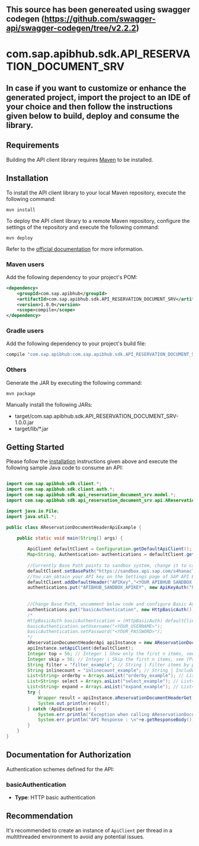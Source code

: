 ## This source has been genereated using swagger codegen (https://github.com/swagger-api/swagger-codegen/tree/v2.2.2)

# com.sap.apibhub.sdk.API_RESERVATION_DOCUMENT_SRV

## In case if you want to customize or enhance the generated project, import the project to an IDE of your choice and then follow the instructions given below to build, deploy and consume the library. 

## Requirements

Building the API client library requires [Maven](https://maven.apache.org/) to be installed.

## Installation

To install the API client library to your local Maven repository, execute the following command:

```shell
mvn install
```

To deploy the API client library to a remote Maven repository, configure the settings of the repository and execute the following command:

```shell
mvn deploy
```

Refer to the [official documentation](https://maven.apache.org/plugins/maven-deploy-plugin/usage.html) for more information.

### Maven users

Add the following dependency to your project's POM:

```xml
<dependency>
    <groupId>com.sap.apibhub</groupId>
    <artifactId>com.sap.apibhub.sdk.API_RESERVATION_DOCUMENT_SRV</artifactId>
    <version>1.0.0</version>
    <scope>compile</scope>
</dependency>
```

### Gradle users

Add the following dependency to your project's build file:

```groovy
compile "com.sap.apibhub:com.sap.apibhub.sdk.API_RESERVATION_DOCUMENT_SRV:1.0.0"
```

### Others

Generate the JAR by executing the following command:

    mvn package

Manually install the following JARs:

* target/com.sap.apibhub.sdk.API_RESERVATION_DOCUMENT_SRV-1.0.0.jar
* target/lib/*.jar

## Getting Started

Please follow the [installation](#installation) instructions given above and execute the following sample Java code to consume an API:

```java

import com.sap.apibhub.sdk.client.*;
import com.sap.apibhub.sdk.client.auth.*;
import com.sap.apibhub.sdk.api_reservation_document_srv.model.*;
import com.sap.apibhub.sdk.api_reservation_document_srv.api.AReservationDocumentHeaderApi;

import java.io.File;
import java.util.*;

public class AReservationDocumentHeaderApiExample {

    public static void main(String[] args) {
    
		ApiClient defaultClient = Configuration.getDefaultApiClient(); 
		Map<String, Authentication> authentications = defaultClient.getAuthentications();       
		
		//Currently Base Path points to sandbox system, change it to call your API Endpoint
		defaultClient.setBasePath("https://sandbox.api.sap.com/s4hanacloud/sap/opu/odata/sap/API_RESERVATION_DOCUMENT_SRV");
		//You can obtain your API key on the Settings page of SAP API Business Hub. In the Settings page, choose the Show API Key toggle button to display and copy your API key. You have to be logged in to view your API Key.
		defaultClient.addDefaultHeader("APIKey","<YOUR APIBHUB SANDBOX APIKEY>"); 		
		authentications.put("APIBHUB_SANDBOX_APIKEY", new ApiKeyAuth("header", "APIKey"));
		            
        
		//Change Base Path, uncomment below code and configure Basic Authorization to call your API Endpoint: basicAuthentication
		authentications.put("basicAuthentication", new HttpBasicAuth());
		/*
		HttpBasicAuth basicAuthentication = (HttpBasicAuth) defaultClient.getAuthentication("basicAuthentication");
		basicAuthentication.setUsername("<YOUR_USERNAME>");
		basicAuthentication.setPassword("<YOUR_PASSWORD>");
		*/		
        AReservationDocumentHeaderApi apiInstance = new AReservationDocumentHeaderApi();
        apiInstance.setApiClient(defaultClient);
        Integer top = 56; // Integer | Show only the first n items, see [Paging - Top](http://docs.oasis-open.org/odata/odata/v4.01/odata-v4.01-part1-protocol.html#sec_SystemQueryOptiontop)
        Integer skip = 56; // Integer | Skip the first n items, see [Paging - Skip](http://docs.oasis-open.org/odata/odata/v4.01/odata-v4.01-part1-protocol.html#sec_SystemQueryOptionskip)
        String filter = "filter_example"; // String | Filter items by property values, see [Filtering](http://docs.oasis-open.org/odata/odata/v4.01/odata-v4.01-part1-protocol.html#sec_SystemQueryOptionfilter)
        String inlinecount = "inlinecount_example"; // String | Include count of items, see [Count](http://www.odata.org/documentation/odata-version-2-0/uri-conventions/#InlinecountSystemQueryOption)
        List<String> orderby = Arrays.asList("orderby_example"); // List<String> | Order items by property values, see [Sorting](http://docs.oasis-open.org/odata/odata/v4.01/odata-v4.01-part1-protocol.html#sec_SystemQueryOptionorderby)
        List<String> select = Arrays.asList("select_example"); // List<String> | Select properties to be returned, see [Select](http://docs.oasis-open.org/odata/odata/v4.01/odata-v4.01-part1-protocol.html#sec_SystemQueryOptionselect)
        List<String> expand = Arrays.asList("expand_example"); // List<String> | Expand related entities, see [Expand](http://docs.oasis-open.org/odata/odata/v4.01/odata-v4.01-part1-protocol.html#sec_SystemQueryOptionexpand)
        try {
            Wrapper result = apiInstance.aReservationDocumentHeaderGet(top, skip, filter, inlinecount, orderby, select, expand);
            System.out.println(result);
        } catch (ApiException e) {
            System.err.println("Exception when calling AReservationDocumentHeaderApi#aReservationDocumentHeaderGet");
            System.err.println("API Response : \n"+e.getResponseBody()); 
        }
    }
}

```

## Documentation for Authorization


Authentication schemes defined for the API:
### basicAuthentication

- **Type**: HTTP basic authentication

 

## Recommendation

It's recommended to create an instance of `ApiClient` per thread in a multithreaded environment to avoid any potential issues.

